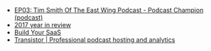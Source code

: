 - [EP03: Tim Smith Of The East Wing Podcast - Podcast Champion (podcast)](https://player.fm/series/podcast-champion/ep03-tim-smith-of-the-east-wing-podcast)
- [2017 year in review](https://justinjackson.ca/2017-review/)
- [Build Your SaaS](https://saas.transistor.fm/)
- [Transistor | Professional podcast hosting and analytics](https://transistor.fm/)

